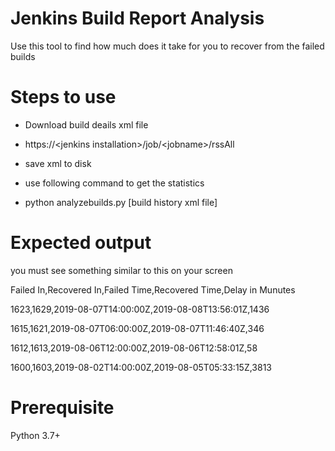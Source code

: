 # Jenkins Build Report Analysis
Use this tool to find how much does it take for you to recover from the failed builds

# Steps to use

* Download build deails xml file

* https://\<jenkins installation\>/job/\<jobname\>/rssAll

* save xml to disk

* use following command to get the statistics

* python analyzebuilds.py [build history xml file]

# Expected output

you must see something similar to this on your screen

Failed In,Recovered In,Failed Time,Recovered Time,Delay in Munutes

1623,1629,2019-08-07T14:00:00Z,2019-08-08T13:56:01Z,1436

1615,1621,2019-08-07T06:00:00Z,2019-08-07T11:46:40Z,346

1612,1613,2019-08-06T12:00:00Z,2019-08-06T12:58:01Z,58

1600,1603,2019-08-02T14:00:00Z,2019-08-05T05:33:15Z,3813

# Prerequisite
Python 3.7+
